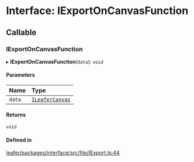 # Interface: IExportOnCanvasFunction

## Callable

### IExportOnCanvasFunction

▸ **IExportOnCanvasFunction**(`data`): `void`

#### Parameters

| Name | Type |
| :------ | :------ |
| `data` | [`ILeaferCanvas`](ILeaferCanvas.md) |

#### Returns

`void`

#### Defined in

[leafer/packages/interface/src/file/IExport.ts:44](https://github.com/leaferjs/leafer/blob/a165a56/packages/interface/src/file/IExport.ts#L44)
